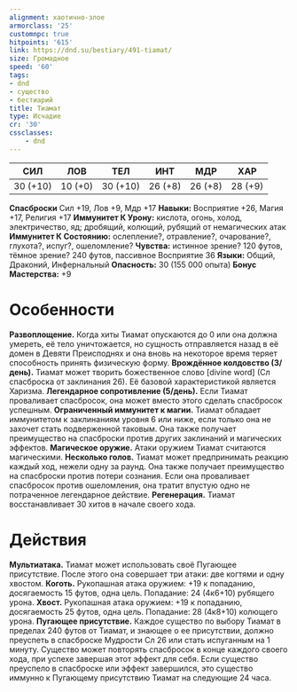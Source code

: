 ```yaml
---
alignment: хаотично-злое
armorclass: '25'
customnpc: true
hitpoints: '615'
link: https://dnd.su/bestiary/491-tiamat/
size: Громадное
speed: '60'
tags:
- dnd
- существо
- бестиарий
title: Тиамат
type: Исчадие
cr: '30'
cssclasses:
    - dnd
---
```



| СИЛ | ЛОВ | ТЕЛ | ИНТ | МДР | ХАР |
|---|---|---|---|---|---|
| 30 (+10) | 10 (+0) | 30 (+10) | 26 (+8) | 26 (+8) | 28 (+9) |
**Спасброски** Сил +19, Лов +9, Мдр +17
**Навыки:** Восприятие +26, Магия +17, Религия +17
**Иммунитет К Урону:** кислота, огонь, холод, электричество, яд; дробящий, колющий, рубящий от немагических атак
**Иммунитет К Состоянию:** ослепление?, отравление?, очарование?, глухота?, испуг?, ошеломление?
**Чувства:** истинное зрение? 120 футов, тёмное зрение? 240 футов, пассивное Восприятие 36
**Языки:** Общий, Драконий, Инфернальный
**Опасность:** 30 (155 000 опыта)
**Бонус Мастерства:** +9


# Особенности
**Развоплощение.** Когда хиты Тиамат опускаются до 0 или она должна умереть, её тело уничтожается, но сущность отправляется назад в её домен в Девяти Преисподнях и она вновь на некоторое время теряет способность принять физическую форму.
**Врождённое колдовство (3/день).** Тиамат может творить божественное слово [divine word] (Сл спасброска от заклинания 26). Её базовой характеристикой является Харизма.
**Легендарное сопротивление (5/день).** Если Тиамат проваливает спасбросок, она может вместо этого сделать спасбросок успешным.
**Ограниченный иммунитет к магии.** Тиамат обладает иммунитетом к заклинаниям уровня 6 или ниже, если только она не захочет стать подверженной таковым. Она также получает преимущество на спасброски против других заклинаний и магических эффектов.
**Магическое оружие.** Атаки оружием Тиамат считаются магическими.
**Несколько голов.** Тиамат может предпринимать реакцию каждый ход, нежели одну за раунд. Она также получает преимущество на спасброски против потери сознания. Если она проваливает спасбросок против ошеломления, она тратит впустую одно не потраченное легендарное действие.
**Регенерация.** Тиамат восстанавливает 30 хитов в начале своего хода.


# Действия
**Мультиатака.** Тиамат может использовать своё Пугающее присутствие. После этого она совершает три атаки: две когтями и одну хвостом.
**Коготь.** Рукопашная атака оружием: +19 к попаданию, досягаемость 15 футов, одна цель. Попадание: 24 (4к6+10) рубящего урона.
**Хвост.** Рукопашная атака оружием: +19 к попаданию, досягаемость 25 футов, одна цель. Попадание: 28 (4к8+10) колющего урона.
**Пугающее присутствие.** Каждое существо по выбору Тиамат в пределах 240 футов от Тиамат, и знающее о ее присутствии, должно преуспеть в спасброске Мудрости Сл 26 или стать испуганным на 1 минуту. Существо может повторять спасбросок в конце каждого своего хода, при успехе завершая этот эффект для себя. Если существо преуспело в спасброске или эффект завершился, это существо иммунно к Пугающему присутствию Тиамат на следующие 24 часа.